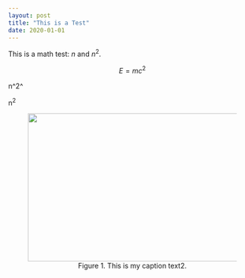 ```yaml
---
layout: post
title: "This is a Test"
date: 2020-01-01 
---
```


This is a math test: $n$ and $n^2$.

$$ E = m c^2 $$

n^2^

n<sup>2</sup>


<!-- This is the first way to add an image: ![image name]({{site.url}}/figures/chatgpt-reason-complex-factual-question.png| width=200)
{:.image-caption}
*The caption for my image*
 -->

<!-- <p align="center">
    <img src="{{site.url}}/figures/chatgpt-reason-complex-factual-question.png" width="600" height="300" alt>
    <em>This is my caption text1.</em>
</p> -->

<figure align="center">
  <img src="{{site.url}}/figures/chatgpt-reason-complex-factual-question.png" width="600" height="300" alt>
  <figcaption>Figure 1. This is my caption text2.</figcaption>
</figure>
